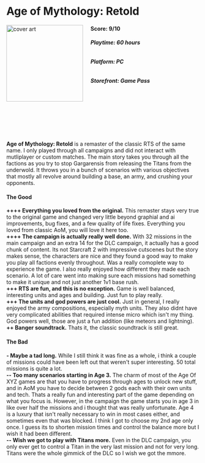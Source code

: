 # Age of Mythology: Retold
<img style="float: left; padding-right:20px;" src="https://upload.wikimedia.org/wikipedia/en/c/cc/Age_of_Mythology_Retold_cover_art.jpg" alt="cover art" width="200"/>

#### **Score: 9/10**

###### **Playtime: 60 hours**

###### **Platform: PC**

###### **Storefront: Game Pass**
<br/><br/>
<br/><br/>
<br/><br/>

**Age of Mythology: Retold** is a remaster of the classic RTS of the same name. I only played through all campaigns and did not interact with mutliplayer or custom matches. The main story takes you through all the factions as you try to stop Gargarensis from releasing the Titans from the underwold. It throws you in a bunch of scenarios with various objectives that mostly all revolve around building a base, an army, and crushing your opponents.<br/>

#### The Good
**++++ Everything you loved from the original.** This remaster stays very true to the original game and changed very little beyond graphial and ai improvements, bug fixes, and a few quality of life fixes. Everything you loved from classic AoM, you will love it here too.<br/>
**++++ The campaign is actually really well done.** With 32 missions in the main campaign and an extra 14 for the DLC campaign, it actually has a good chunk of content. Its not Starcraft 2 with impressive cutscenes but the story makes sense, the characters are nice and they found a good way to make you play all factions evenly throughout. Was a really comoplete way to experience the game. I also really enjoyed how different they made each scenario. A lot of care went into making sure each missions had something to make it unique and not just another 1v1 base rush.<br/>
**+++ RTS are fun, and this is no exception.** Game is well balanced, interesting units and ages and building. Just fun to play really.<br/>
**+++ The units and god powers are just cool.** Just in general, I really enjoyed the army compositions, especially myth units. They also didnt have very complicated abilities that required intense micro which isn't my thing. God powers well, those are just a fun addition (like meteors and lightning).<br/>
**++ Banger soundtrack.** Thats it, the classic soundtrack is still great.<br/>

#### The Bad
**- Maybe a tad long.** While I still think it was fine as a whole, i think a couple of missions could have been left out that weren't super interesting. 50 total missions is quite a lot.<br/>
**-- Too many scenarios starting in Age 3.** The charm of most of the Age Of XYZ games are that you have to progress through ages to unlock new stuff, and in AoM you have to decide between 2 gods each with their own units and tech. Thats a really fun and interesting part of the game depending on what you focus is. However, in the campaign the game starts you in age 3 in like over half the missions and i thought that was really unfortunate. Age 4 is a luxury that isn't really necessary to win in most cases either, and sometimes even that was blocked. I think I got to choose my 2nd age only once. I guess its to shorten mission times and control the balance more but I wish it had been different.<br/>
**-- Wish we got to play with Titans more.** Even in the DLC campaign, you only ever get to control a Titan in the very last mission and not for very long. Titans were the whole gimmick of the DLC so I wish we got the mmore.<br/>

